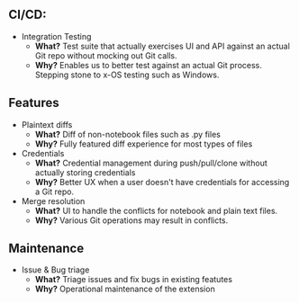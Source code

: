 ## CI/CD:
 - Integration Testing
   - **What?** Test suite that actually exercises UI and API against an actual Git repo without mocking out Git calls.
   - **Why?** Enables us to better test against an actual Git process. Stepping stone to x-OS testing such as Windows.
 
 ## Features
 - Plaintext diffs
   - **What?** Diff of non-notebook files such as .py files
   - **Why?** Fully featured diff experience for most types of files
 - Credentials
   - **What?** Credential management during push/pull/clone without actually storing credentials
   - **Why?** Better UX when a user doesn't have credentials for accessing a Git repo.
 - Merge resolution
   - **What?** UI to handle the conflicts for notebook and plain text files.
   - **Why?** Various Git operations may result in conflicts.

 ## Maintenance
 - Issue & Bug triage
    - **What?** Triage issues and fix bugs in existing featutes 
    - **Why?** Operational maintenance of the extension
